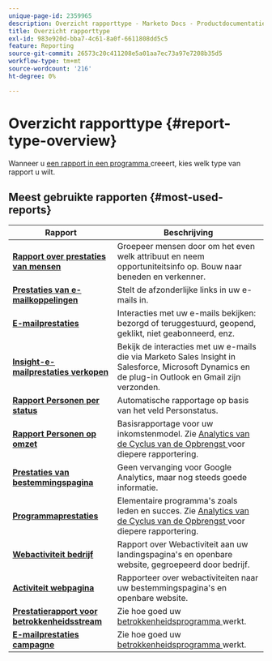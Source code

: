 ```yaml
---
unique-page-id: 2359965
description: Overzicht rapporttype - Marketo Docs - Productdocumentatie
title: Overzicht rapporttype
exl-id: 983e920d-bba7-4c61-8a0f-6611808dd5c5
feature: Reporting
source-git-commit: 26573c20c411208e5a01aa7ec73a97e7208b35d5
workflow-type: tm+mt
source-wordcount: '216'
ht-degree: 0%

---
```


# Overzicht rapporttype {#report-type-overview}

Wanneer u [ een rapport in een programma ](/help/marketo/product-docs/reporting/basic-reporting/creating-reports/create-a-report-in-a-program.md) creeert, kies welk type van rapport u wilt.

## Meest gebruikte rapporten {#most-used-reports}

<table>
 <thead>
  <tr>
   <th>Rapport</th>
   <th>Beschrijving</th>
  </tr>
 </thead>
 <tbody>
  <tr>
   <td><strong><a href="people-performance-report.md">Rapport over prestaties van mensen</a></strong></td>
   <td>Groepeer mensen door om het even welk attribuut en neem opportuniteitsinfo op. Bouw naar beneden en verkenner.</td>
  </tr>
  <tr>
   <td><strong><a href="/help/marketo/product-docs/email-marketing/email-programs/email-program-data/email-link-performance-report.md">Prestaties van e-mailkoppelingen</a>  </strong></td>
   <td>Stelt de afzonderlijke links in uw e-mails in.</td>
  </tr>
  <tr>
   <td><strong><a href="/help/marketo/product-docs/email-marketing/email-programs/email-program-data/email-performance-report.md">E-mailprestaties</a>  </strong></td>
   <td>Interacties met uw e-mails bekijken: bezorgd of teruggestuurd, geopend, geklikt, niet geabonneerd, enz.</td>
  </tr>
  <tr>
   <td><strong><a href="/help/marketo/product-docs/marketo-sales-insight/msi-for-salesforce/features/performance-reports/sales-insight-email-performance-report.md">Insight-e-mailprestaties verkopen</a></strong></td>
   <td>Bekijk de interacties met uw e-mails die via Marketo Sales Insight in Salesforce, Microsoft Dynamics en de plug-in Outlook en Gmail zijn verzonden.</td>
  </tr>
  <tr>
   <td><strong><a href="people-by-status-report.md">Rapport Personen per status</a></strong></td>
   <td>Automatische rapportage op basis van het veld Personstatus.</td>
  </tr>
  <tr>
   <td><strong><a href="/help/marketo/product-docs/reporting/revenue-cycle-analytics/revenue-tools/people-by-revenue-stage-report.md">Rapport Personen op omzet</a></strong></td>
   <td>Basisrapportage voor uw inkomstenmodel. Zie <a href="https://experienceleague.adobe.com/nl/docs/marketo/using/product-docs/reporting/revenue-cycle-analytics/revenue-cycle-models/create-a-new-revenue-model"> Analytics van de Cyclus van de Opbrengst </a> voor diepere rapportering.</td>
  </tr>
  <tr>
   <td><strong><a href="/help/marketo/product-docs/demand-generation/landing-pages/understanding-landing-pages/landing-page-performance-report.md">Prestaties van bestemmingspagina</a>  </strong></td>
   <td>Geen vervanging voor Google Analytics, maar nog steeds goede informatie.</td>
  </tr>
  <tr>
   <td><strong><a href="/help/marketo/product-docs/core-marketo-concepts/programs/program-performance-report/create-a-program-performance-report.md">Programmaprestaties</a>  </strong></td>
   <td>Elementaire programma's zoals leden en succes. Zie <a href="https://experienceleague.adobe.com/nl/docs/marketo/using/product-docs/reporting/revenue-cycle-analytics/revenue-cycle-models/create-a-new-revenue-model"> Analytics van de Cyclus van de Opbrengst </a> voor diepere rapportering.</td>
  </tr>
  <tr>
   <td><strong><a href="company-web-activity-report.md">Webactiviteit bedrijf</a></strong></td>
   <td>Rapport over Webactiviteit aan uw landingspagina's en openbare website, gegroepeerd door bedrijf.</td>
  </tr>
  <tr>
   <td><strong><a href="web-page-activity-report.md">Activiteit webpagina</a></strong></td>
   <td>Rapporteer over webactiviteiten naar uw bestemmingspagina's en openbare website.</td>
  </tr>
  <tr>
   <td><strong><a href="/help/marketo/product-docs/email-marketing/drip-nurturing/reports-and-notifications/engagement-stream-performance-report.md">Prestatierapport voor betrokkenheidsstream</a> </strong></td>
   <td>Zie hoe goed uw <a href="https://experienceleague.adobe.com/nl/docs/marketo/using/product-docs/email-marketing/drip-nurturing/creating-an-engagement-program/understanding-engagement-programs"> betrokkenheidsprogramma </a> werkt.</td>
  </tr>
   <tr>
   <td><strong><a href="/help/marketo/product-docs/reporting/basic-reporting/report-types/campaign-email-performance-report.md">E-mailprestaties campagne</a> </strong></td>
   <td>Zie hoe goed uw <a href="https://experienceleague.adobe.com/nl/docs/marketo/using/product-docs/email-marketing/drip-nurturing/creating-an-engagement-program/understanding-engagement-programs"> betrokkenheidsprogramma </a> werkt.</td>
  </tr>
 </tbody>
</table>
